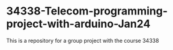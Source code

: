 # 34338-Telecom-programming-project-with-arduino-Jan24
This is a repository for a group project with the course 34338
